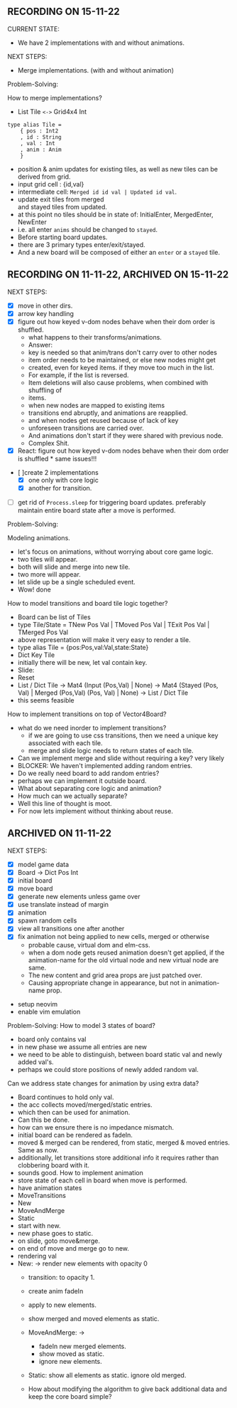 ## RECORDING ON 15-11-22

CURRENT STATE:
* We have 2 implementations with and without animations.

NEXT STEPS:
* Merge implementations. (with and without animation)



Problem-Solving:

How to merge implementations?
* List Tile `<->` Grid4x4 Int
```
type alias Tile =
    { pos : Int2
    , id : String
    , val : Int
    , anim : Anim
    }
```
* position & anim updates for existing tiles,
  as well as new tiles can be derived from grid.
* input grid cell : {id,val}
* intermediate cell: `Merged id id val | Updated id val`.
* update exit tiles from merged  
  and stayed tiles from updated.
* at this point no tiles should be in state of:
  InitialEnter, MergedEnter, NewEnter
* i.e. all enter `anims` should be changed to `stayed`.
* Before starting board updates.
* there are 3 primary types enter/exit/stayed.
* And a new board will be composed of either an `enter` or a `stayed` tile.


























## RECORDING ON 11-11-22, ARCHIVED ON 15-11-22

NEXT STEPS:
* [x] move in other dirs.
* [x] arrow key handling
* [x] figure out how keyed v-dom nodes behave
  when their dom order is shuffled.
    * what happens to their transforms/animations.
    * Answer: 
    * key is needed so that anim/trans don't carry over to other nodes
    * item order needs to be maintained, or else new nodes might get
    * created, even for keyed items. if they move too much in the list.
    * For example, if the list is reversed.
    * Item deletions will also cause problems, when combined with shuffling of
    * items.
    * when new nodes are mapped to existing items
    * transitions end abruptly, and animations are reapplied.
    * and when nodes get reused because of lack of key
    * unforeseen transitions are carried over. 
    * And animations don't start if they were shared with previous node.
    * Complex Shit.
* [x] React: figure out how keyed v-dom nodes behave
      when their dom order is shuffled
      * same issues!!!
* [ ]create 2 implementations 
  * [x] one only with core logic
  * [x] another for transition.
* [ ] get rid of `Process.sleep` for triggering board updates.
  preferably maintain entire board state after a move is performed.


Problem-Solving:

Modeling animations.
* let's focus on animations, without worrying about core game logic.
* two tiles will appear.
* both will slide and merge into new tile.
* two more will appear.
* let slide up be a single scheduled event.
* Wow! done

How to model transitions and board tile logic together?
* Board can be list of Tiles
* type Tile/State = TNew Pos Val | TMoved Pos Val | TExit Pos Val | TMerged Pos Val
* above representation will make it very easy to render a tile.
* type alias Tile = {pos:Pos,val:Val,state:State}
* Dict Key Tile
* initially there will be new, let val contain key.
* Slide: 
* Reset
* List / Dict Tile 
      -> Mat4 (Input (Pos,Val) | None) 
      -> Mat4 (Stayed (Pos, Val) | Merged (Pos,Val) (Pos, Val) | None)
      -> List / Dict Tile
* this seems feasible

How to implement transitions on top of Vector4Board?
* what do we need inorder to implement transitions?
  * if we are going to use css transitions, then we need a unique key
    associated with each tile.
  * merge and slide logic needs to return states of each tile.
* Can we implement merge and slide without requiring a key?
  very likely
* BLOCKER: We haven't implemented adding random entries.
* Do we really need board to add random entries?
* perhaps we can implement it outside board.
* What about separating core logic and animation?
* How much can we actually separate?
* Well this line of thought is moot. 
* For now lets implement without thinking about reuse.
























## ARCHIVED ON 11-11-22

NEXT STEPS:
* [x] model game data
* [x] Board -> Dict Pos Int
* [x] initial board
* [x] move board
* [x] generate new elements unless game over
* [x] use translate instead of margin
* [x] animation
* [x] spawn random cells
* [x] view all transitions one after another
* [x] fix animation not being applied to new cells,
  merged or otherwise
    * probable cause, virtual dom and elm-css.
    * when a dom node gets reused animation doesn't get
      applied, if the animation-name for the old virtual node and new
      virtual node are same.
    * The new content and grid area props are just patched over.
    * Causing appropriate change in appearance,
      but not in animation-name prop.
* setup neovim
* enable vim emulation

Problem-Solving:
How to model 3 states of board?
* board only contains val
* in new phase we assume all entries are new
* we need to be able to distinguish, between board static val
  and newly added val's.
* perhaps we could store positions of newly added random val.

Can we address state changes for animation by using extra data?
* Board continues to hold only val.
* the acc collects moved/merged/static entries.
* which then can be used for animation.
* Can this be done.
* how can we ensure there is no impedance mismatch.
* initial board can be rendered as fadeIn.
* moved & merged can be rendered, from static, merged & moved
  entries. Same as now.
* additionally, let transitions store additional info it requires
  rather than clobbering board with it.
* sounds good.
  How to implement animation
* store state of each cell in board when move is performed.
* have animation states
* MoveTransitions
* New
* MoveAndMerge
* Static
* start with new.
* new phase goes to static.
* on slide, goto move&merge.
* on end of move and merge go to new.
* rendering val
* New: -> render new elements with opacity 0
    * transition: to opacity 1.
    * create anim fadeIn
    * apply to new elements.
    * show merged and moved elements as static.

    * MoveAndMerge: ->
        * fadeIn new merged elements.
        * show moved as static.
        * ignore new elements.

    * Static: show all elements as static. ignore old merged.
    * How about modifying the algorithm to give back additional
      data and keep the core board simple?

